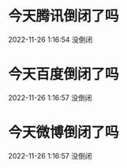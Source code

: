 # 今天腾讯倒闭了吗

2022-11-26 1:16:54 没倒闭

# 今天百度倒闭了吗

2022-11-26 1:16:57 没倒闭

# 今天微博倒闭了吗

2022-11-26 1:16:57 没倒闭


